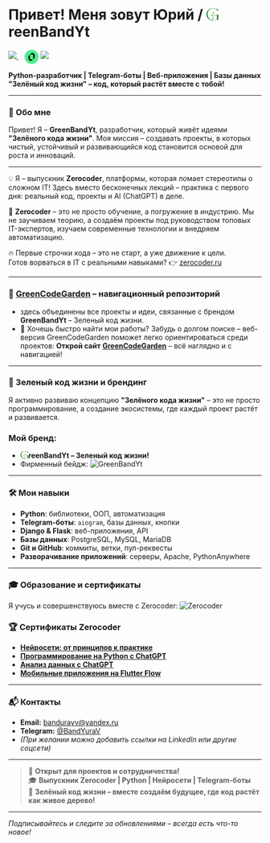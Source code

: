 # **Привет! Меня зовут Юрий** / <img src="https://raw.githubusercontent.com/GreenBandYt/GreenBandYt/main/assets/images/b_logo_g.png" width="25" alt="G" style="vertical-align: -2px;">reenBandYt

<p>
  <a href="https://github.com/GreenBandYt" target="_blank" rel="noopener noreferrer">
    <img src="https://img.shields.io/badge/GreenBandYt-Зелёный_код_жизни-32CD32?style=for-the-badge&logo=leaflet&logoColor=white">
  </a>
  &nbsp;&nbsp;
  <img src="https://raw.githubusercontent.com/GreenBandYt/GreenBandYt/main/assets/logos/zerocoder.png" width="28" height="28" alt="Zerocoder" style="vertical-align: middle; border-radius: 50%;">
  <a href="https://zerocoder.ru/" target="_blank" rel="noopener noreferrer">
    <img src="https://img.shields.io/badge/Zerocoder-Выпускник-%239B59B6?style=for-the-badge">
  </a>
</p>


**Python-разработчик | Telegram-боты | Веб-приложения | Базы данных**  
**"Зелёный код жизни" – код, который растёт вместе с тобой!**

---

### 🌿 Обо мне

Привет! Я – **GreenBandYt**, разработчик, который живёт идеями **"Зелёного кода жизни"**. Моя миссия – создавать проекты, в которых чистый, устойчивый и развивающийся код становится основой для роста и инноваций.

--- 

💡 Я – выпускник **Zerocoder**, платформы, которая ломает стереотипы о сложном IT!
Здесь вместо бесконечных лекций – практика с первого дня: реальный код, проекты и AI (ChatGPT) в деле.

🚀 **Zerocoder** – это не просто обучение, а погружение в индустрию.
Мы не заучиваем теорию, а создаём проекты под руководством топовых IT-экспертов, изучаем современные технологии и внедряем автоматизацию.

🔥 Первые строчки кода – это не старт, а уже движение к цели.  
Готов ворваться в IT с реальными навыками? 👉 [zerocoder.ru](https://zerocoder.ru/)

---
  
### 🌿 [GreenCodeGarden](https://github.com/GreenBandYt/GreenCodeGarden) – **навигационный репозиторий**
- здесь объединены все проекты и идеи, связанные с брендом **GreenBandYt** – Зеленый код жизни.
- 📌 Хочешь быстро найти мои работы?
Забудь о долгом поиске – веб-версия GreenCodeGarden поможет легко ориентироваться среди проектов:
**Открой сайт**  **[GreenCodeGarden](https://greenbandyt.github.io/GreenCodeGarden/)** – всё наглядно и с навигацией!

---

### 🌱 Зеленый код жизни и брендинг

Я активно развиваю концепцию **"Зелёного кода жизни"** – это не просто программирование, а создание экосистемы, где каждый проект растёт и развивается.  

### Мой бренд: ###  
- **<img src="https://raw.githubusercontent.com/GreenBandYt/GreenBandYt/main/assets/images/b_logo_g.png" width="16" alt="G" style="vertical-align: -2px;">reenBandYt – Зеленый код жизни!**  
- Фирменный бейдж: ![GreenBandYt](https://img.shields.io/badge/GreenBandYt-Зелёный_код_жизни-32CD32?style=for-the-badge&logo=leaflet&logoColor=white)
---
### 🛠 Мои навыки

- **Python**: библиотеки, ООП, автоматизация
- **Telegram-боты**: `aiogram`, базы данных, кнопки
- **Django & Flask**: веб-приложения, API
- **Базы данных**: PostgreSQL, MySQL, MariaDB
- **Git и GitHub**: коммиты, ветки, пул-реквесты
- **Разворачивание приложений**: серверы, Apache, PythonAnywhere
---
### 🎓 Образование и сертификаты

Я учусь и совершенствуюсь вместе с Zerocoder: ![Zerocoder](https://img.shields.io/badge/Zerocoder-Выпускник-%239B59B6?style=flat-square)

### 🏆 **Сертификаты Zerocoder**  

- **[Нейросети: от принципов к практике](https://raw.githubusercontent.com/GreenBandYt/GreenBandYt/main/certificates/Diploma_14581.png)**
- **[Программирование на Python с ChatGPT](https://raw.githubusercontent.com/GreenBandYt/GreenBandYt/main/certificates/Diploma_13873.png)**
- **[Анализ данных с ChatGPT](https://raw.githubusercontent.com/GreenBandYt/GreenBandYt/main/certificates/Diploma_14009.png)**
- **[Мобильные приложения на Flutter Flow](https://raw.githubusercontent.com/GreenBandYt/GreenBandYt/main/certificates/Diploma_15253.png)**

---

### 📬 Контакты

- **Email:** [bandurayv@yandex.ru](mailto:bandurayv@yandex.ru)
- **Telegram:** [@BandYuraV](https://t.me/BandYuraV)
- *(При желании можно добавить ссылки на LinkedIn или другие соцсети)*

---

> 🚀 **Открыт для проектов и сотрудничества!**  
> 🎓 **Выпускник Zerocoder | Python | Нейросети | Telegram-боты**  
> 🌱 **Зелёный код жизни – вместе создаём будущее, где код растёт как живое дерево!**

---

*Подписывайтесь и следите за обновлениями – всегда есть что-то новое!*
